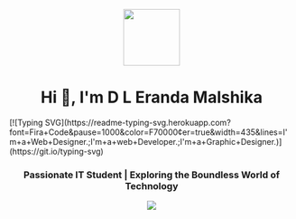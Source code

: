 <p align="center" ><img  src = "https://github.com/7oSkaaa/7oSkaaa/blob/main/Images/about_me.gif?raw=true" width = 100px></p>
<h1 align="center">Hi 👋, I'm D L Eranda Malshika</h1>
[![Typing SVG](https://readme-typing-svg.herokuapp.com?font=Fira+Code&pause=1000&color=F70000&center=true&width=435&lines=I'm+a+Web+Designer.;I'm+a+web+Developer.;I'm+a+Graphic+Designer.)](https://git.io/typing-svg)
<h3 align="center">Passionate IT Student | Exploring the Boundless World of Technology</h3>
<p align="center"> <img src="https://img.shields.io/github/stars/EMalshika" /> </p>
